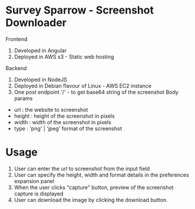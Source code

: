 # Survey Sparrow - Screenshot Downloader

Frontend
1. Developed in Angular
2. Deployed in AWS s3 - Static web hosting

Backend
1. Developed in NodeJS
2. Deployed in Debian flavour of Linux - AWS EC2 instance
3. One post endpoint '/' - to get base64 string of the screenshot 
Body params 
  - url : the website to screenshot
  - height : height of the screenshot in pixels
  - width : width of the screenshot in pixels
  - type : 'png' | 'jpeg' format of the screenshot

# Usage
1. User can enter the url to screenshot from the input field
2. User can specify the height, width and format details in the preferences expansion panel
3. When the user clicks "capture" button, preview of the screenshot capture is displayed
4. User can download the image by clicking the download button.
